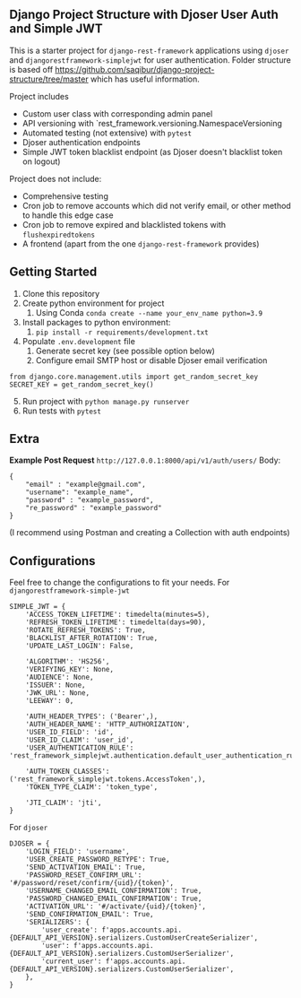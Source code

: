 ## Django Project Structure with Djoser User Auth and Simple JWT

This is a starter project for `django-rest-framework` applications using `djoser` and `djangorestframework-simplejwt` for user authentication. Folder structure is based off https://github.com/saqibur/django-project-structure/tree/master which has useful information.

Project includes

- Custom user class with corresponding admin panel
- API versioning with `rest_framework.versioning.NamespaceVersioning
- Automated testing (not extensive) with `pytest`
- Djoser authentication endpoints
- Simple JWT token blacklist endpoint (as Djoser doesn't blacklist token on logout)

Project does not include:

- Comprehensive testing
- Cron job to remove accounts which did not verify email, or other method to handle this edge case
- Cron job to remove expired and blacklisted tokens with `flushexpiredtokens`
- A frontend (apart from the one `django-rest-framework` provides)

## Getting Started

1. Clone this repository
2. Create python environment for project
   1. Using Conda `conda create --name your_env_name python=3.9`
3. Install packages to python environment:
   1. `pip install -r requirements/development.txt`
4. Populate `.env.development` file
   1. Generate secret key (see possible option below)
   2. Configure email SMTP host or disable Djoser email verification

```
from django.core.management.utils import get_random_secret_key SECRET_KEY = get_random_secret_key()
```

5. Run project with `python manage.py runserver`
6. Run tests with `pytest`

## Extra

**Example Post Request**
`http://127.0.0.1:8000/api/v1/auth/users/`
Body:

```
{
    "email" : "example@gmail.com",
    "username": "example_name",
    "password" : "example_password",
    "re_password" : "example_password"
}
```

(I recommend using Postman and creating a Collection with auth endpoints)

## Configurations

Feel free to change the configurations to fit your needs.
For `djangorestframework-simple-jwt`

```
SIMPLE_JWT = {
    'ACCESS_TOKEN_LIFETIME': timedelta(minutes=5),
    'REFRESH_TOKEN_LIFETIME': timedelta(days=90),
    'ROTATE_REFRESH_TOKENS': True,
    'BLACKLIST_AFTER_ROTATION': True,
    'UPDATE_LAST_LOGIN': False,

    'ALGORITHM': 'HS256',
    'VERIFYING_KEY': None,
    'AUDIENCE': None,
    'ISSUER': None,
    'JWK_URL': None,
    'LEEWAY': 0,

    'AUTH_HEADER_TYPES': ('Bearer',),
    'AUTH_HEADER_NAME': 'HTTP_AUTHORIZATION',
    'USER_ID_FIELD': 'id',
    'USER_ID_CLAIM': 'user_id',
    'USER_AUTHENTICATION_RULE': 'rest_framework_simplejwt.authentication.default_user_authentication_rule',

    'AUTH_TOKEN_CLASSES': ('rest_framework_simplejwt.tokens.AccessToken',),
    'TOKEN_TYPE_CLAIM': 'token_type',

    'JTI_CLAIM': 'jti',
}
```

For `djoser`

```
DJOSER = {
    'LOGIN_FIELD': 'username',
    'USER_CREATE_PASSWORD_RETYPE': True,
    'SEND_ACTIVATION_EMAIL': True,
    'PASSWORD_RESET_CONFIRM_URL': '#/password/reset/confirm/{uid}/{token}',
    'USERNAME_CHANGED_EMAIL_CONFIRMATION': True,
    'PASSWORD_CHANGED_EMAIL_CONFIRMATION': True,
    'ACTIVATION_URL': '#/activate/{uid}/{token}',
    'SEND_CONFIRMATION_EMAIL': True,
    'SERIALIZERS': {
        'user_create': f'apps.accounts.api.{DEFAULT_API_VERSION}.serializers.CustomUserCreateSerializer',
        'user': f'apps.accounts.api.{DEFAULT_API_VERSION}.serializers.CustomUserSerializer',
        'current_user': f'apps.accounts.api.{DEFAULT_API_VERSION}.serializers.CustomUserSerializer',
    },
}
```
